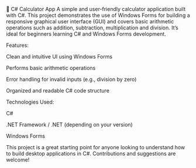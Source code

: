 🧮 C# Calculator App
A simple and user-friendly calculator application built with C#. This project demonstrates the use of Windows Forms for building a responsive graphical user interface (GUI) and covers basic arithmetic operations such as addition, subtraction, multiplication and division. It’s ideal for beginners learning C# and Windows Forms development.

Features:

Clean and intuitive UI using Windows Forms

Performs basic arithmetic operations

Error handling for invalid inputs (e.g., division by zero)

Organized and readable C# code structure

Technologies Used:

C#

.NET Framework / .NET (depending on your version)

Windows Forms

This project is a great starting point for anyone looking to understand how to build desktop applications in C#. Contributions and suggestions are welcome!
